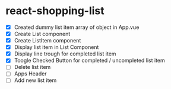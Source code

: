 # react-shopping-list

* [x] Created dummy list item array of object in App.vue
* [x] Create List component
* [x] Create ListItem component
* [x] Display list item in List Component
* [x] Display line trough for completed list item
* [x] Toogle Checked Button for completed / uncompleted list item
* [ ] Delete list item
* [ ] Apps Header
* [ ] Add new list item